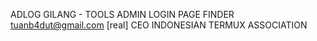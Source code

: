  ADLOG
GILANG - TOOLS ADMIN LOGIN PAGE FINDER tuanb4dut@gmail.com [real] CEO INDONESIAN TERMUX ASSOCIATION
